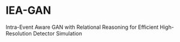 # IEA-GAN
Intra-Event Aware GAN with Relational Reasoning for Efficient High-Resolution Detector Simulation

